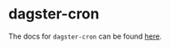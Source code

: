 # dagster-cron

The docs for `dagster-cron` can be found
[here](https://docs.dagster.io/_apidocs/libraries/dagster-cron).
